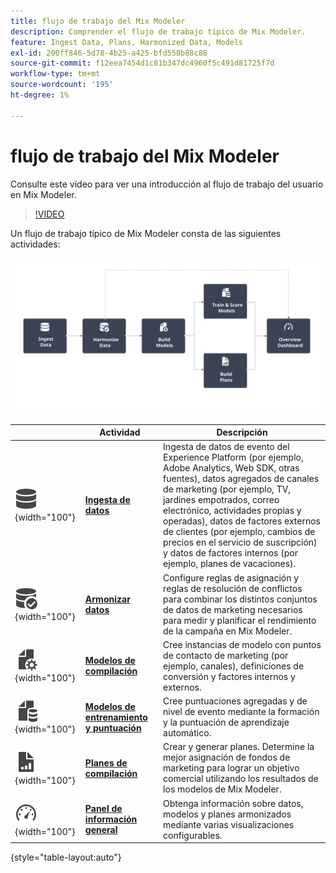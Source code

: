 ```yaml
---
title: flujo de trabajo del Mix Modeler
description: Comprender el flujo de trabajo típico de Mix Modeler.
feature: Ingest Data, Plans, Harmonized Data, Models
exl-id: 200ff846-5d78-4b25-a425-bfd558b88c88
source-git-commit: f12eea7454d1c81b347dc4960f5c491d81725f7d
workflow-type: tm+mt
source-wordcount: '195'
ht-degree: 1%

---
```


# flujo de trabajo del Mix Modeler

Consulte este vídeo para ver una introducción al flujo de trabajo del usuario en Mix Modeler.

>[!VIDEO](https://video.tv.adobe.com/v/3440206/?learn=on&captions=spa)


Un flujo de trabajo típico de Mix Modeler consta de las siguientes actividades:

![Texto alternativo](/help/assets/ApplicationWorkflow.svg)

|  | Actividad | Descripción |
|---|---|---|
| ![Datos](/help/assets/icons/Data.svg){width="100"} | [**Ingesta de datos**](../ingest-data/overview.md) | Ingesta de datos de evento del Experience Platform (por ejemplo, Adobe Analytics, Web SDK, otras fuentes), datos agregados de canales de marketing (por ejemplo, TV, jardines empotrados, correo electrónico, actividades propias y operadas), datos de factores externos de clientes (por ejemplo, cambios de precios en el servicio de suscripción) y datos de factores internos (por ejemplo, planes de vacaciones). |
| ![Comprobación de datos](/help/assets/icons/DataCheck.svg){width="100"} | [**Armonizar datos**](../harmonize-data/overview.md) | Configure reglas de asignación y reglas de resolución de conflictos para combinar los distintos conjuntos de datos de marketing necesarios para medir y planificar el rendimiento de la campaña en Mix Modeler. |
| ![ArchivoDeConfiguración](/help/assets/icons/FileGear.svg){width="100"} | [**Modelos de compilación**](../models/overview.md) | Cree instancias de modelo con puntos de contacto de marketing (por ejemplo, canales), definiciones de conversión y factores internos y externos. |
| ![DatosDeArchivo](/help/assets/icons/FileData.svg){width="100"} | [**Modelos de entrenamiento y puntuación**](../models/overview.md) | Cree puntuaciones agregadas y de nivel de evento mediante la formación y la puntuación de aprendizaje automático. |
| ![GráficoDeArchivos](/help/assets/icons/FileChart.svg){width="100"} | [**Planes de compilación**](../plans/overview.md) | Crear y generar planes. Determine la mejor asignación de fondos de marketing para lograr un objetivo comercial utilizando los resultados de los modelos de Mix Modeler. |
| ![Tablero](/help/assets/icons/Dashboard.svg){width="100"} | [**Panel de información general**](../dashboard/overview.md) | Obtenga información sobre datos, modelos y planes armonizados mediante varias visualizaciones configurables. |

{style="table-layout:auto"}

<!---
The detailed data-oriented flowchart below illustrates how:

* harmonized data is based on:

  * experience event data (originating from Analytics source connector, collected through Experience Platform SDKs and APIs, ingested through source connectors, or using streaming ingestion),
  * aggregate or summary data from walled gardens (like Facebook, YouTube), traffic sources, or offline advertising data, and 
  * definitions of harmonized fields and dataset rules.

* a model is based on:

  * the conversion and marketing touchpoint definitions resulting from the harmonized data and 
  * non-marketing aggregate or summary data containing internal or external factors.

* mult-touch attribution event scores can potentially be fed back into Experience Platform data lake for use in subsequent model configuration, training and scoring.

![Comprehensive workflow](/help/assets/comprehensive-workflow.svg)

-->
